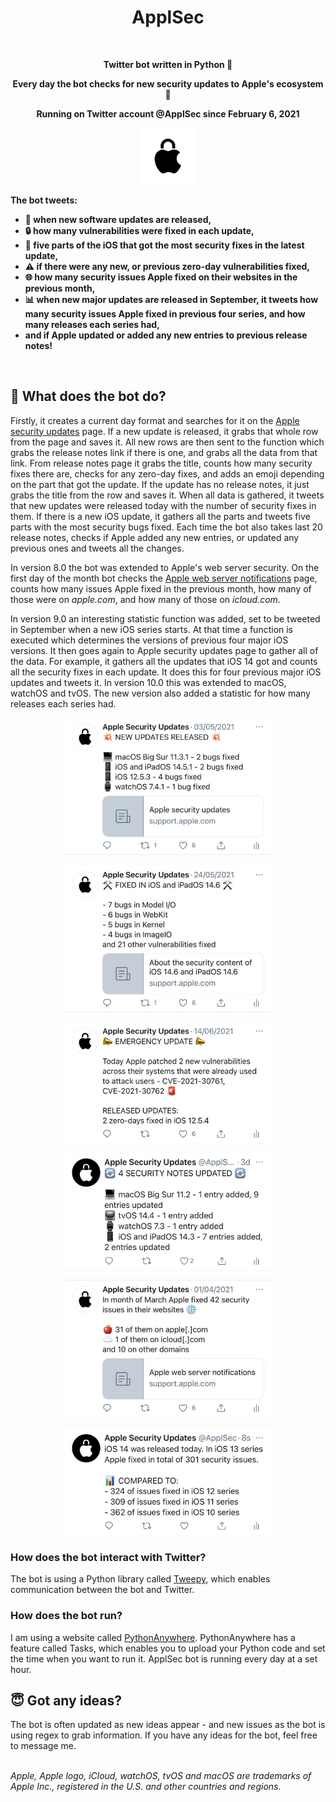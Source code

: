 <h1 align="center">ApplSec</h1>
<br>
<p align="center"><b>Twitter bot written in Python 🐍</b></p>
<p align="center"><b>Every day the bot checks for new security updates to Apple's ecosystem 🔐</b></p>
<p align="center"><b>Running on Twitter account @ApplSec since February 6, 2021</b></p>

<p align="center"><img src="images/ApplSec.png" width=90></p>

<b>The bot tweets:
* 🔄 when new software updates are released,
* 🔒 how many vulnerabilities were fixed in each update,
* 💉 five parts of the iOS that got the most security fixes in the latest update,
* ⚠️ if there were any new, or previous zero-day vulnerabilities fixed,
* 🌐 how many security issues Apple fixed on their websites in the previous month,
* 📊 when new major updates are released in September, it tweets how many security issues Apple fixed in previous four series, and how many releases each series had,
* and if Apple updated or added any new entries to previous release notes!
</b>
<br>

## 🤖 What does the bot do?
Firstly, it creates a current day format and searches for it on the [Apple security updates](https://support.apple.com/en-us/HT201222) page. If a new update is released, it grabs that whole row from the page and saves it. All new rows are then sent to the function which grabs the release notes link if there is one, and grabs all the data from that link. From release notes page it grabs the title, counts how many security fixes there are, checks for any zero-day fixes, and adds an emoji depending on the part that got the update. If the update has no release notes, it just grabs the title from the row and saves it. When all data is gathered, it tweets that new updates were released today with the number of security fixes in them. If there is a new iOS update, it gathers all the parts and tweets five parts with the most security bugs fixed. Each time the bot also takes last 20 release notes, checks if Apple added any new entries, or updated any previous ones and tweets all the changes.

In version 8.0 the bot was extended to Apple's web server security. On the first day of the month bot checks the [Apple web server notifications](https://support.apple.com/en-us/HT201536) page, counts how many issues Apple fixed in the previous month, how many of those were on _apple.com_, and how many of those on _icloud.com_.

In version 9.0 an interesting statistic function was added, set to be tweeted in September when a new iOS series starts. At that time a function is executed which determines the versions of previous four major iOS versions. It then goes again to Apple security updates page to gather all of the data. For example, it gathers all the updates that iOS 14 got and counts all the security fixes in each update. It does this for four previous major iOS updates and tweets it. In version 10.0 this was extended to macOS, watchOS and tvOS. The new version also added a statistic for how many releases each series had.

<p align="center"><img src="images/image1.jpg" width=340></p>
<p align="center"><img src="images/image2.jpg" width=340></p>
<p align="center"><img src="images/image3.jpg" width=340></p>
<p align="center"><img src="images/image4.jpg" width=340></p>
<p align="center"><img src="images/image5.jpg" width=340></p>
<p align="center"><img src="images/image6.jpg" width=340></p>


### How does the bot interact with Twitter?
The bot is using a Python library called [Tweepy](https://www.tweepy.org/), which enables communication between the bot and Twitter.


### How does the bot run?
I am using a website called [PythonAnywhere](https://www.pythonanywhere.com/). PythonAnywhere has a feature called Tasks, which enables you to upload your Python code and set the time when you want to run it. ApplSec bot is running every day at a set hour.
<br>

## 😇 Got any ideas?
The bot is often updated as new ideas appear - and new issues as the bot is using regex to grab information. If you have any ideas for the bot, feel free to message me.
<br><br>

*Apple, Apple logo, iCloud, watchOS, tvOS and macOS are trademarks of Apple Inc., registered in the U.S. and other countries and regions.*
